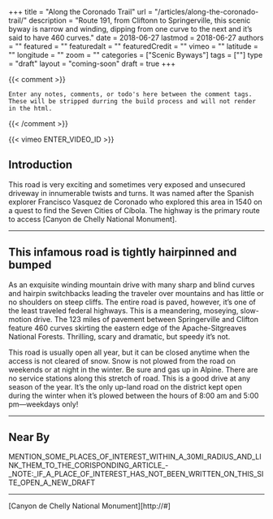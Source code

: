 +++
title           = "Along the Coronado Trail"
url             = "/articles/along-the-coronado-trail/"
description     = "Route 191, from Cliftonn to Springerville, this scenic byway is narrow and winding, dipping from one curve to the next and it’s said to have 460 curves."
date            = 2018-06-27
lastmod         = 2018-06-27
authors         = ""
featured        = ""
featuredalt     = ""
featuredCredit  = ""
vimeo           = ""
latitude        = ""
longitude       = ""
zoom            = ""
categories      = ["Scenic Byways"]
tags            = [""]
type            = "draft"
layout          = "coming-soon"
draft           = true
+++

{{< comment >}}

    Enter any notes, comments, or todo's here between the comment tags.
    These will be stripped durring the build process and will not render in the html.

{{< /comment >}}

{{< vimeo ENTER_VIDEO_ID >}}

## Introduction

This road is very exciting and sometimes very exposed and unsecured driveway in innumerable twists and turns. It was named after the Spanish explorer Francisco Vasquez de Coronado who explored this area in 1540 on a quest to find the Seven Cities of Cíbola. The highway is the primary route to access [Canyon de Chelly National Monument].

---

## This infamous road is tightly hairpinned and bumped

As an exquisite winding mountain drive with many sharp and blind curves and hairpin switchbacks leading the traveler over mountains and has little or no shoulders on steep cliffs. The entire road is paved, however, it’s one of the least traveled federal highways. This is a meandering, moseying, slow-motion drive. The 123 miles of pavement between Springerville and Clifton feature 460 curves skirting the eastern edge of the Apache-Sitgreaves National Forests. Thrilling, scary and dramatic, but speedy it’s not.

This road is usually open all year, but it can be closed anytime when the access is not cleared of snow. Snow is not plowed from the road on weekends or at night in the winter. Be sure and gas up in Alpine. There are no service stations along this stretch of road. This is a good drive at any season of the year. It’s the only up-land road on the district kept open during the winter when it’s plowed between the hours of 8:00 am and 5:00 pm—weekdays only!

---

## Near By

MENTION_SOME_PLACES_OF_INTEREST_WITHIN_A_30MI_RADIUS_AND_LINK_THEM_TO_THE_CORISPONDING_ARTICLE_-_NOTE:_IF_A_PLACE_OF_INTEREST_HAS_NOT_BEEN_WRITTEN_ON_THIS_SITE_OPEN_A_NEW_DRAFT

---

[Canyon de Chelly National Monument][http://#]
